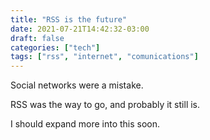 ```yaml
---
title: "RSS is the future"
date: 2021-07-21T14:42:32-03:00
draft: false
categories: ["tech"]
tags: ["rss", "internet", "comunications"]
---
```


Social networks were a mistake.

RSS was the way to go, and probably it still is. 

I should expand more into this soon.

